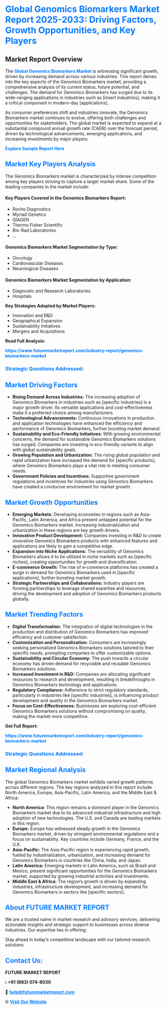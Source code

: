 <h1 style="color: #007BFF;">Global Genomics Biomarkers Market Report 2025-2033: Driving Factors, Growth Opportunities, and Key Players</h1>

<section id="overview">
<h2>Market Report Overview</h2>
<p>The <a href="https://www.futuremarketreport.com/industry-report/genomics-biomarkers-market" style="color: #007BFF; text-decoration: none;"><strong>Global Genomics Biomarkers Market</strong></a> is witnessing significant growth, driven by increasing demand across various industries. This report delves into the key aspects of the Genomics Biomarkers market, providing a comprehensive analysis of its current status, future potential, and challenges. The demand for Genomics Biomarkers has surged due to its wide-ranging applications in industries such as [insert industries], making it a critical component in modern-day [applications].</p>
<p>As consumer preferences shift and industries innovate, the Genomics Biomarkers market continues to evolve, offering both challenges and opportunities for stakeholders. The global market is expected to expand at a substantial compound annual growth rate (CAGR) over the forecast period, driven by technological advancements, emerging applications, and increasing investments by major players.</p>
</section>

<section id="overview">
<p><a href="https://www.futuremarketreport.com/request-sample/reportId=104047" style="color: #007BFF; text-decoration: none;"><strong>Explore Sample Report Here</strong></a></p>
</section>

<section id="key-players">
<h2 style="color: #007BFF;">Market Key Players Analysis</h2>
<p>The Genomics Biomarkers market is characterized by intense competition among key players striving to capture a larger market share. Some of the leading companies in the market include:</p>
<h4>Key Players Covered in the Genomics Biomarkers Report:</h4>
<ul><li>Roche Diagnostics</li><li>Myriad Genetics</li><li>QIAGEN</li><li>Thermo Fisher Scientific</li><li>Bio-Rad Laboratories</li><li>...</li></ul>
<h4>Genomics Biomarkers Market Segmentation by Type:</h4>
<ul><li>Oncology</li><li>Cardiovascular Diseases</li><li>Neurological Diseases</li></ul>

<h4>Genomics Biomarkers Market Segmentation by Application:</h4>
<ul><li>Diagnostic and Research Laboratories</li><li>Hospitals</li></ul>
<p><strong>Key Strategies Adopted by Market Players:</strong></p>
<ul>
<li>Innovation and R&D</li>
<li>Geographical Expansion</li>
<li>Sustainability Initiatives</li>
<li>Mergers and Acquisitions</li>
</ul>
</section>

<section>
<p><strong>Read Full Analysis: </strong></p><a href="https://www.futuremarketreport.com/industry-report/genomics-biomarkers-market" style="color: #007BFF; text-decoration: none;"><strong>https://www.futuremarketreport.com/industry-report/genomics-biomarkers-market</strong></a>
<h3 style="color: #007BFF;">Strategic Questions Addressed:</h3>
</section>

<section id="driving-factors">
<h2 style="color: #007BFF;">Market Driving Factors</h2>
<ul>
<li><strong>Rising Demand Across Industries:</strong> The increasing adoption of Genomics Biomarkers in industries such as [specific industries] is a major growth driver. Its versatile applications and cost-effectiveness make it a preferred choice among manufacturers.</li>
<li><strong>Technological Advancements:</strong> Continuous innovations in production and application technologies have enhanced the efficiency and performance of Genomics Biomarkers, further boosting market demand.</li>
<li><strong>Sustainability and Eco-Friendly Initiatives:</strong> With growing environmental concerns, the demand for sustainable Genomics Biomarkers solutions has surged. Companies are investing in eco-friendly variants to align with global sustainability goals.</li>
<li><strong>Growing Population and Urbanization:</strong> The rising global population and rapid urbanization have increased the demand for [specific products], where Genomics Biomarkers plays a vital role in meeting consumer needs.</li>
<li><strong>Government Policies and Incentives:</strong> Supportive government regulations and incentives for industries using Genomics Biomarkers have created a conducive environment for market growth.</li>
</ul>
</section>

<section id="growth-opportunities">
<h2 style="color: #007BFF;">Market Growth Opportunities</h2>
<ul>
<li><strong>Emerging Markets:</strong> Developing economies in regions such as Asia-Pacific, Latin America, and Africa present untapped potential for the Genomics Biomarkers market. Increasing industrialization and urbanization in these regions are key growth drivers.</li>
<li><strong>Innovative Product Development:</strong> Companies investing in R&D to create innovative Genomics Biomarkers products with enhanced features and applications are likely to gain a competitive edge.</li>
<li><strong>Expansion into Niche Applications:</strong> The versatility of Genomics Biomarkers allows it to be utilized in niche markets such as [specific niches], creating opportunities for growth and diversification.</li>
<li><strong>E-commerce Growth:</strong> The rise of e-commerce platforms has created a surge in demand for Genomics Biomarkers used in [specific applications], further boosting market growth.</li>
<li><strong>Strategic Partnerships and Collaborations:</strong> Industry players are forming partnerships to leverage shared expertise and resources, driving the development and adoption of Genomics Biomarkers products globally.</li>
</ul>
</section>

<section id="trending-factors">
<h2 style="color: #007BFF;">Market Trending Factors</h2>
<ul>
<li><strong>Digital Transformation:</strong> The integration of digital technologies in the production and distribution of Genomics Biomarkers has improved efficiency and customer satisfaction.</li>
<li><strong>Customization and Personalization:</strong> Consumers are increasingly seeking personalized Genomics Biomarkers solutions tailored to their specific needs, prompting companies to offer customizable options.</li>
<li><strong>Sustainability and Circular Economy:</strong> The push towards a circular economy has driven demand for recyclable and reusable Genomics Biomarkers solutions.</li>
<li><strong>Increased Investment in R&D:</strong> Companies are allocating significant resources to research and development, resulting in breakthroughs in Genomics Biomarkers technology and applications.</li>
<li><strong>Regulatory Compliance:</strong> Adherence to strict regulatory standards, particularly in industries like [specific industries], is influencing product development and quality in the Genomics Biomarkers market.</li>
<li><strong>Focus on Cost-Effectiveness:</strong> Businesses are exploring cost-efficient Genomics Biomarkers solutions without compromising on quality, making the market more competitive.</li>
</ul>
</section>

<section>
<p><strong>Get Full Report: </strong></p><a href="https://www.futuremarketreport.com/industry-report/genomics-biomarkers-market" style="color: #007BFF; text-decoration: none;"><strong>https://www.futuremarketreport.com/industry-report/genomics-biomarkers-market</strong></a>
<h3 style="color: #007BFF;">Strategic Questions Addressed:</h3>
</section>


<section id="regional-analysis">
<h2 style="color: #007BFF;">Market Regional Analysis</h2>
<p>The global Genomics Biomarkers market exhibits varied growth patterns across different regions. The key regions analyzed in this report include North America, Europe, Asia-Pacific, Latin America, and the Middle East & Africa:</p>
<ul>
<li><strong>North America:</strong> This region remains a dominant player in the Genomics Biomarkers market due to its advanced industrial infrastructure and high adoption of new technologies. The U.S. and Canada are leading markets in this region.</li>
<li><strong>Europe:</strong> Europe has witnessed steady growth in the Genomics Biomarkers market, driven by stringent environmental regulations and a focus on sustainability. Key countries include Germany, France, and the U.K.</li>
<li><strong>Asia-Pacific:</strong> The Asia-Pacific region is experiencing rapid growth, fueled by industrialization, urbanization, and increasing demand for Genomics Biomarkers in countries like China, India, and Japan.</li>
<li><strong>Latin America:</strong> Emerging markets in Latin America, such as Brazil and Mexico, present significant opportunities for the Genomics Biomarkers market, supported by growing industrial activities and investments.</li>
<li><strong>Middle East & Africa:</strong> The region’s growth is driven by expanding industries, infrastructure development, and increasing demand for Genomics Biomarkers in sectors like [specific sectors].</li>
</ul>
</section>

<footer>
<h2 style="color: #007BFF;">About FUTURE MARKET REPORT</h2>
<p>We are a trusted name in market research and advisory services, delivering actionable insights and strategic support to businesses across diverse industries. Our expertise lies in offering:</p>

<p>Stay ahead in today’s competitive landscape with our tailored research solutions.</p>

<h2 style="color: #007BFF;">Contact Us:</h2>
<p><strong>FUTURE MARKET REPORT</strong></p>
<p>📞 <strong>+91 (883) 074-8030</strong></p>
<p>📧 <strong><a href="mailto:help@futuremarketreport.com" style="color: #007BFF;">help@futuremarketreport.com</a></strong></p>
<p>🌐 <strong><a href="https://www.futuremarketreport.com/" style="color: #007BFF;">Visit Our Website</a></strong></p>
</footer>